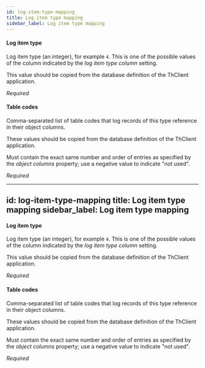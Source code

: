 ```yaml
---
id: log-item-type-mapping
title: Log item type mapping
sidebar_label: Log item type mapping
---
```

#### Log item type
Log item type (an integer), for example <code>4</code>. This is one of the possible values of the column indicated by the <i>log item type column</i> setting.

This value should be copied from the database definition of the ThClient application.

<i>Required</i>

#### Table codes
Comma-separated list of table codes that log records of this type reference in their object columns.

These values should be copied from the database definition of the ThClient application.

Must contain the exact same number and order of entries as specified by the <i>object columns</i> property; use a negative value to indicate "not used".

<i>Required</i>

---
id: log-item-type-mapping
title: Log item type mapping
sidebar_label: Log item type mapping
---
#### Log item type
Log item type (an integer), for example <code>4</code>. This is one of the possible values of the column indicated by the <i>log item type column</i> setting.

This value should be copied from the database definition of the ThClient application.

<i>Required</i>

#### Table codes
Comma-separated list of table codes that log records of this type reference in their object columns.

These values should be copied from the database definition of the ThClient application.

Must contain the exact same number and order of entries as specified by the <i>object columns</i> property; use a negative value to indicate "not used".

<i>Required</i>

